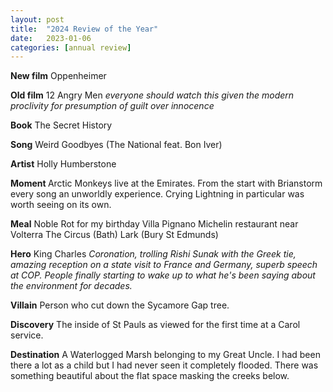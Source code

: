 ```yaml
---
layout: post
title:  "2024 Review of the Year"
date:   2023-01-06
categories: [annual review]
---
```


<b>New film</b>
Oppenheimer

<b>Old film</b>
12 Angry Men
<i>everyone should watch this given the modern proclivity for presumption of guilt over innocence</i>

<b>Book</b>
The Secret History

<b>Song</b>
Weird Goodbyes (The National feat. Bon Iver)

<b>Artist</b>
Holly Humberstone

<b>Moment </b>
Arctic Monkeys live at the Emirates. From the start with Brianstorm every song an unworldly experience. Crying Lightning in particular was worth seeing on its own.

<b>Meal</b>
Noble Rot for my birthday
Villa Pignano Michelin restaurant near Volterra
The Circus (Bath)
Lark (Bury St Edmunds)

<b>Hero</b>
King Charles
<i> Coronation, trolling Rishi Sunak with the Greek tie, amazing reception on a state visit to France and Germany, superb speech at COP. People finally starting to wake up to what he's been saying about the environment for decades.</i>

<b>Villain</b>
Person who cut down the Sycamore Gap tree.

<b>Discovery</b>
The inside of St Pauls as viewed for the first time at a Carol service.

<b>Destination</b>
A Waterlogged Marsh belonging to my Great Uncle. I had been there a lot as a child but I had never seen it completely flooded. There was something beautiful about the flat space masking the creeks below.
